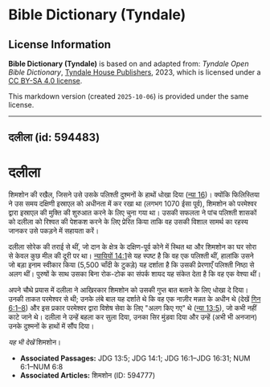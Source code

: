 # Bible Dictionary (Tyndale)

## License Information

**Bible Dictionary (Tyndale)** is based on and adapted from: _Tyndale Open Bible Dictionary_, [Tyndale House Publishers](https://tyndaleopenresources.com/), 2023, which is licensed under a [CC BY-SA 4.0 license](https://creativecommons.org/licenses/by-sa/4.0/legalcode.en).

This markdown version (created `2025-10-06`) is provided under the same license.



--------------------------------

## दलीला (id: 594483)

दलीला
=====

शिमशोन की रखैल, जिसने उसे उसके पलिश्ती दुश्मनों के हाथों धोखा दिया ([न्या 16](https://ref.ly/Judg16:1-Judg16:31))। क्योंकि फिलिस्तिया ने उस समय दक्षिणी इस्राएल को अधीनता में कर रखा था (लगभग 1070 ईसा पूर्व), शिमशोन को परमेश्वर द्वारा इस्राएल की मुक्ति की शुरुआत करने के लिए चुना गया था। उसकी सफलता ने पांच पलिश्ती शासकों को दलीला को रिश्वत की पेशकश करने के लिए प्रेरित किया ताकि वह उसकी विशाल सामर्थ का रहस्य जानकर उसे पकड़ने में सहायता करें।

दलीला सोरेक की तराई से थीं, जो दान के क्षेत्र के दक्षिण\-पूर्व कोने में स्थित था और शिमशोन का घर सोरा से केवल कुछ मील की दूरी पर था। [न्यायियों 14:1](https://ref.ly/Judg14:1)से यह स्पष्ट है कि वह एक पलिश्ती थीं, हालांकि उसने जो बड़ा इनाम स्वीकार किया (5,500 चाँदी के टुकड़े) यह दर्शाता है कि उसकी प्रेरणाएँ पलिश्ती निष्ठा से अलग थीं। पुरुषों के साथ उसका बिना रोक\-टोक का संपर्क शायद यह संकेत देता है कि वह एक वेश्या थीं।

अपने चौथे प्रयास में दलीला ने आखिरकार शिमशोन को उसकी गुप्त बात बताने के लिए धोखा दे दिया। उनकी ताकत परमेश्वर से थी; उनके लंबे बाल यह दर्शाते थे कि वह एक नाज़ीर मन्नत के अधीन थे (देखें [गिन 6:1–8](https://ref.ly/Num6:1-Num6:8)) और इस प्रकार परमेश्वर द्वारा विशेष सेवा के लिए "अलग किए गए" थे ([न्या 13:5](https://ref.ly/Judg13:5)), जो कभी नहीं काटे जाने थे। दलीला ने उन्हें बहला कर सुला दिया, उनका सिर मुंडवा दिया और उन्हें (अभी भी अनजान) उनके दुश्मनों के हाथों में सौंप दिया।

*यह भी देखें* शिमशोन।

* **Associated Passages:** JDG 13:5; JDG 14:1; JDG 16:1–JDG 16:31; NUM 6:1–NUM 6:8
* **Associated Articles:** शिमशोन (ID: 594777)

